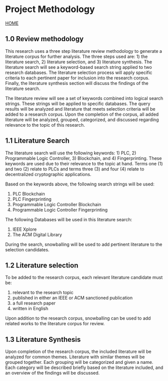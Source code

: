 # Project Methodology
[HOME](https://github.com/adamspanier/Distributed-Systems-Security)

## 1.0 Review methodology

This research uses a three step literature review methodology to generate a literature corpus for further analysis. The three steps used are: 1) the literature search, 2) literature selection, and 3) literature synthesis. The literature search will see a keyword-based search string applied to two research databases. The literature selection process will apply specific criteria to each pertinent paper for inclusion into the research corpus. Finally, the literature synthesis section will discuss the findings of the literature search.

The literature review will see a set of keywords combined into logical search strings. These strings will be applied to specific databases. The query results will be analyzed and literature that meets selection criteria will be added to a research corpus. Upon the completion of the corpus, all added literature will be analyzed, grouped, categorized, and discussed regarding relevance to the topic of this research.

## 1.1 Literature Search

The literature search will use the following keywords: 1) PLC, 2) Programmable Logic Controller, 3) Blockchain, and 4) Fingerprinting. These keywords are used due to their relevance to the topic at hand. Terms one (1) and two (2) relate to PLCs and terms three (3) and four (4) relate to decentralized cryptographic applications.

Based on the keywords above, the following search strings will be used:
1. PLC Blockchain
2. PLC Fingerprinting
3. Programmable Logic Controller Blockchain
4. Programmable Logic Controller Fingerprinting

The following Databases will be used in this literature search:
1. IEEE Xplore
2. The ACM Digital Library

During the search, snowballing will be used to add pertinent literature to the selection candidates.

## 1.2 Literature selection

To be added to the research corpus, each relevant literature candidate must be:
1. relevant to the research topic
2. published in either an IEEE or ACM sanctioned publication
3. a full research paper
4. written in English

Upon addition to the research corpus, snowballing can be used to add related works to the literature corpus for review.

## 1.3 Literature Synthesis

Upon completion of the research corpus, the included literature will be analyzed for common themes. Literature with similar themes will be grouped together. Each grouping will be categorized and given a name. Each category will be described briefly based on the literature included, and an overview of the findings will be discussed.
